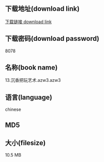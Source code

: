 ## 下载地址(download link)
[下载链接 download link](https://voluble-croquembouche-d321dc.netlify.app/?s=13.%E6%B2%89%E9%A6%99%E6%8A%8A%E7%8E%A9%E8%89%BA%E6%9C%AF.azw3)

## 下载密码(download password)
8078

## 名称(book name)
13.沉香把玩艺术.azw3.azw3

## 语言(language)
chinese

## MD5


## 大小(filesize)
10.5 MB
